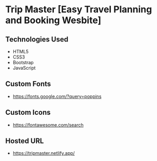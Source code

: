 # Trip Master [Easy Travel Planning and Booking Wesbite]

## Technologies Used
- HTML5
- CSS3
- Bootstrap 
- JavaScript

## Custom Fonts 
- https://fonts.google.com/?query=poppins

## Custom Icons
- https://fontawesome.com/search

## Hosted URL 
- https://tripmaster.netlify.app/

